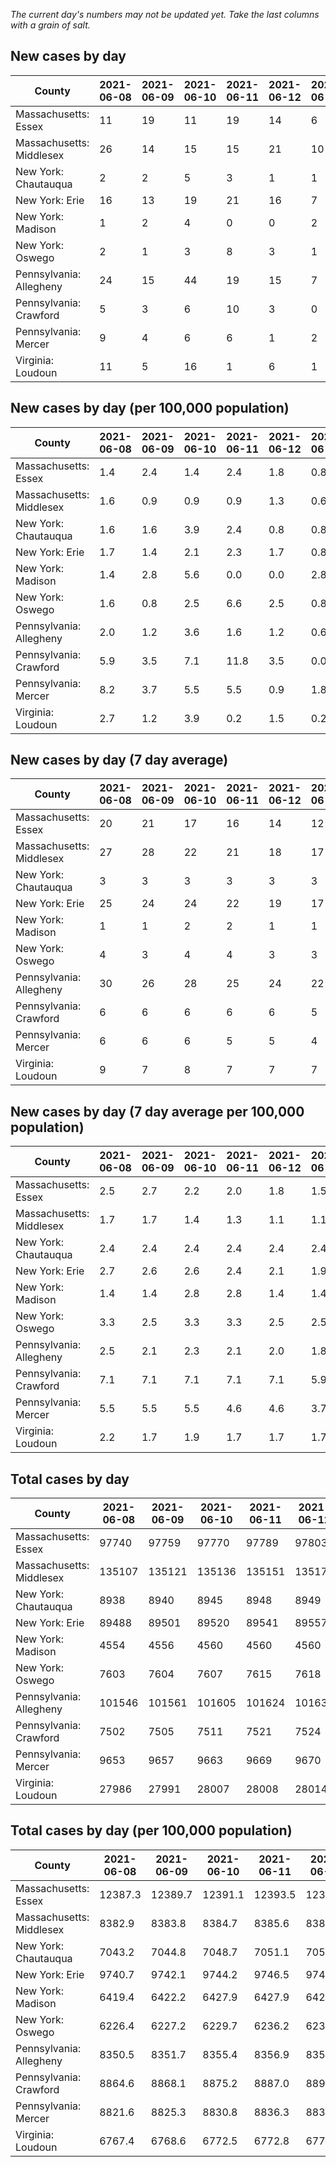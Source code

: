 _The current day's numbers may not be updated yet. Take the last columns with a grain of salt._
## New cases by day

| County | 2021-06-08 | 2021-06-09 | 2021-06-10 | 2021-06-11 | 2021-06-12 | 2021-06-13 | 2021-06-14 |
| --- | --- | --- | --- | --- | --- | --- | --- |
| Massachusetts: Essex | 11 | 19 | 11 | 19 | 14 | 6 | 10 |
| Massachusetts: Middlesex | 26 | 14 | 15 | 15 | 21 | 10 | 9 |
| New York: Chautauqua | 2 | 2 | 5 | 3 | 1 | 1 | 1 |
| New York: Erie | 16 | 13 | 19 | 21 | 16 | 7 | 8 |
| New York: Madison | 1 | 2 | 4 | 0 | 0 | 2 | 0 |
| New York: Oswego | 2 | 1 | 3 | 8 | 3 | 1 | 3 |
| Pennsylvania: Allegheny | 24 | 15 | 44 | 19 | 15 | 7 | 4 |
| Pennsylvania: Crawford | 5 | 3 | 6 | 10 | 3 | 0 | 1 |
| Pennsylvania: Mercer | 9 | 4 | 6 | 6 | 1 | 2 | 1 |
| Virginia: Loudoun | 11 | 5 | 16 | 1 | 6 | 1 | 0 |

## New cases by day (per 100,000 population)

| County | 2021-06-08 | 2021-06-09 | 2021-06-10 | 2021-06-11 | 2021-06-12 | 2021-06-13 | 2021-06-14 |
| --- | --- | --- | --- | --- | --- | --- | --- |
| Massachusetts: Essex | 1.4 | 2.4 | 1.4 | 2.4 | 1.8 | 0.8 | 1.3 |
| Massachusetts: Middlesex | 1.6 | 0.9 | 0.9 | 0.9 | 1.3 | 0.6 | 0.6 |
| New York: Chautauqua | 1.6 | 1.6 | 3.9 | 2.4 | 0.8 | 0.8 | 0.8 |
| New York: Erie | 1.7 | 1.4 | 2.1 | 2.3 | 1.7 | 0.8 | 0.9 |
| New York: Madison | 1.4 | 2.8 | 5.6 | 0.0 | 0.0 | 2.8 | 0.0 |
| New York: Oswego | 1.6 | 0.8 | 2.5 | 6.6 | 2.5 | 0.8 | 2.5 |
| Pennsylvania: Allegheny | 2.0 | 1.2 | 3.6 | 1.6 | 1.2 | 0.6 | 0.3 |
| Pennsylvania: Crawford | 5.9 | 3.5 | 7.1 | 11.8 | 3.5 | 0.0 | 1.2 |
| Pennsylvania: Mercer | 8.2 | 3.7 | 5.5 | 5.5 | 0.9 | 1.8 | 0.9 |
| Virginia: Loudoun | 2.7 | 1.2 | 3.9 | 0.2 | 1.5 | 0.2 | 0.0 |

## New cases by day (7 day average)

| County | 2021-06-08 | 2021-06-09 | 2021-06-10 | 2021-06-11 | 2021-06-12 | 2021-06-13 | 2021-06-14 |
| --- | --- | --- | --- | --- | --- | --- | --- |
| Massachusetts: Essex | 20 | 21 | 17 | 16 | 14 | 12 | 13 |
| Massachusetts: Middlesex | 27 | 28 | 22 | 21 | 18 | 17 | 16 |
| New York: Chautauqua | 3 | 3 | 3 | 3 | 3 | 3 | 2 |
| New York: Erie | 25 | 24 | 24 | 22 | 19 | 17 | 14 |
| New York: Madison | 1 | 1 | 2 | 2 | 1 | 1 | 1 |
| New York: Oswego | 4 | 3 | 4 | 4 | 3 | 3 | 3 |
| Pennsylvania: Allegheny | 30 | 26 | 28 | 25 | 24 | 22 | 18 |
| Pennsylvania: Crawford | 6 | 6 | 6 | 6 | 6 | 5 | 4 |
| Pennsylvania: Mercer | 6 | 6 | 6 | 5 | 5 | 4 | 4 |
| Virginia: Loudoun | 9 | 7 | 8 | 7 | 7 | 7 | 6 |

## New cases by day (7 day average per 100,000 population)

| County | 2021-06-08 | 2021-06-09 | 2021-06-10 | 2021-06-11 | 2021-06-12 | 2021-06-13 | 2021-06-14 |
| --- | --- | --- | --- | --- | --- | --- | --- |
| Massachusetts: Essex | 2.5 | 2.7 | 2.2 | 2.0 | 1.8 | 1.5 | 1.6 |
| Massachusetts: Middlesex | 1.7 | 1.7 | 1.4 | 1.3 | 1.1 | 1.1 | 1.0 |
| New York: Chautauqua | 2.4 | 2.4 | 2.4 | 2.4 | 2.4 | 2.4 | 1.6 |
| New York: Erie | 2.7 | 2.6 | 2.6 | 2.4 | 2.1 | 1.9 | 1.5 |
| New York: Madison | 1.4 | 1.4 | 2.8 | 2.8 | 1.4 | 1.4 | 1.4 |
| New York: Oswego | 3.3 | 2.5 | 3.3 | 3.3 | 2.5 | 2.5 | 2.5 |
| Pennsylvania: Allegheny | 2.5 | 2.1 | 2.3 | 2.1 | 2.0 | 1.8 | 1.5 |
| Pennsylvania: Crawford | 7.1 | 7.1 | 7.1 | 7.1 | 7.1 | 5.9 | 4.7 |
| Pennsylvania: Mercer | 5.5 | 5.5 | 5.5 | 4.6 | 4.6 | 3.7 | 3.7 |
| Virginia: Loudoun | 2.2 | 1.7 | 1.9 | 1.7 | 1.7 | 1.7 | 1.5 |

## Total cases by day

| County | 2021-06-08 | 2021-06-09 | 2021-06-10 | 2021-06-11 | 2021-06-12 | 2021-06-13 | 2021-06-14 |
| --- | --- | --- | --- | --- | --- | --- | --- |
| Massachusetts: Essex | 97740 | 97759 | 97770 | 97789 | 97803 | 97809 | 97819 |
| Massachusetts: Middlesex | 135107 | 135121 | 135136 | 135151 | 135172 | 135182 | 135191 |
| New York: Chautauqua | 8938 | 8940 | 8945 | 8948 | 8949 | 8950 | 8951 |
| New York: Erie | 89488 | 89501 | 89520 | 89541 | 89557 | 89564 | 89572 |
| New York: Madison | 4554 | 4556 | 4560 | 4560 | 4560 | 4562 | 4562 |
| New York: Oswego | 7603 | 7604 | 7607 | 7615 | 7618 | 7619 | 7622 |
| Pennsylvania: Allegheny | 101546 | 101561 | 101605 | 101624 | 101639 | 101646 | 101650 |
| Pennsylvania: Crawford | 7502 | 7505 | 7511 | 7521 | 7524 | 7524 | 7525 |
| Pennsylvania: Mercer | 9653 | 9657 | 9663 | 9669 | 9670 | 9672 | 9673 |
| Virginia: Loudoun | 27986 | 27991 | 28007 | 28008 | 28014 | 28015 | 28015 |

## Total cases by day (per 100,000 population)

| County | 2021-06-08 | 2021-06-09 | 2021-06-10 | 2021-06-11 | 2021-06-12 | 2021-06-13 | 2021-06-14 |
| --- | --- | --- | --- | --- | --- | --- | --- |
| Massachusetts: Essex | 12387.3 | 12389.7 | 12391.1 | 12393.5 | 12395.3 | 12396.0 | 12397.3 |
| Massachusetts: Middlesex | 8382.9 | 8383.8 | 8384.7 | 8385.6 | 8386.9 | 8387.5 | 8388.1 |
| New York: Chautauqua | 7043.2 | 7044.8 | 7048.7 | 7051.1 | 7051.8 | 7052.6 | 7053.4 |
| New York: Erie | 9740.7 | 9742.1 | 9744.2 | 9746.5 | 9748.2 | 9749.0 | 9749.8 |
| New York: Madison | 6419.4 | 6422.2 | 6427.9 | 6427.9 | 6427.9 | 6430.7 | 6430.7 |
| New York: Oswego | 6226.4 | 6227.2 | 6229.7 | 6236.2 | 6238.7 | 6239.5 | 6242.0 |
| Pennsylvania: Allegheny | 8350.5 | 8351.7 | 8355.4 | 8356.9 | 8358.2 | 8358.7 | 8359.1 |
| Pennsylvania: Crawford | 8864.6 | 8868.1 | 8875.2 | 8887.0 | 8890.6 | 8890.6 | 8891.8 |
| Pennsylvania: Mercer | 8821.6 | 8825.3 | 8830.8 | 8836.3 | 8837.2 | 8839.0 | 8839.9 |
| Virginia: Loudoun | 6767.4 | 6768.6 | 6772.5 | 6772.8 | 6774.2 | 6774.5 | 6774.5 |
